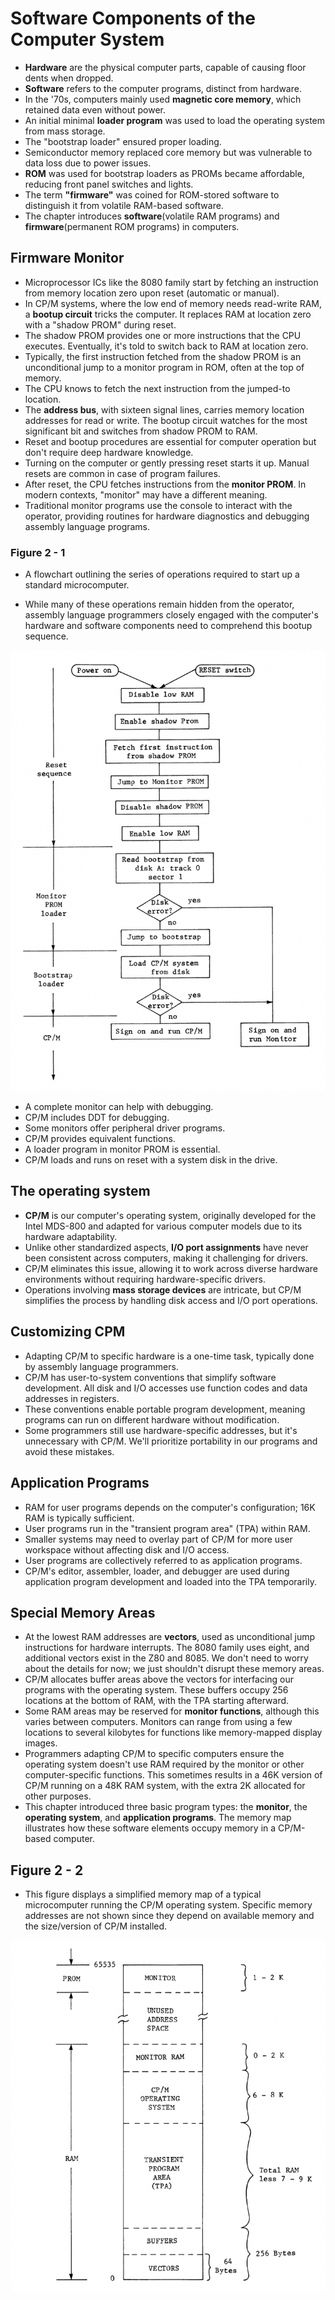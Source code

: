 # Software Components of the Computer System

 - **Hardware** are the physical computer parts, capable of causing floor dents when dropped.
 - **Software** refers to the computer programs, distinct from hardware.
 - In the '70s, computers mainly used **magnetic core memory**, which retained data even without power.
 - An initial minimal **loader program** was used to load the operating system from mass storage.
 - The "bootstrap loader" ensured proper loading.
 - Semiconductor memory replaced core memory but was vulnerable to data loss due to power issues.
 - **ROM** was used for bootstrap loaders as PROMs became affordable, reducing front panel switches and lights.
 - The term **"firmware"** was coined for ROM-stored software to distinguish it from volatile RAM-based software.
 - The chapter introduces **software**(volatile RAM programs) and **firmware**(permanent ROM programs) in computers.

## Firmware Monitor

 - Microprocessor ICs like the 8080 family start by fetching an instruction from memory location zero upon reset (automatic or manual).
 - In CP/M systems, where the low end of memory needs read-write RAM, a **bootup circuit** tricks the computer. It replaces RAM at location zero with a "shadow PROM" during reset.
 - The shadow PROM provides one or more instructions that the CPU executes. Eventually, it's told to switch back to RAM at location zero.
 - Typically, the first instruction fetched from the shadow PROM is an unconditional jump to a monitor program in ROM, often at the top of memory.
 - The CPU knows to fetch the next instruction from the jumped-to location.
 - The **address bus**, with sixteen signal lines, carries memory location addresses for read or write. The bootup circuit watches for the most significant bit and switches from shadow PROM to RAM.
 - Reset and bootup procedures are essential for computer operation but don't require deep hardware knowledge.
 - Turning on the computer or gently pressing reset starts it up. Manual resets are common in case of program failures.
 - After reset, the CPU fetches instructions from the **monitor PROM**. In modern contexts, "monitor" may have a different meaning.
 - Traditional monitor programs use the console to interact with the operator, providing routines for hardware diagnostics and debugging assembly language programs.

### Figure 2 - 1

 - A flowchart outlining the series of operations required to start up a standard microcomputer.

 - While many of these operations remain hidden from the operator, assembly language programmers closely engaged with the computer's hardware and software components need to comprehend this bootup sequence.

![diagram](figure2-1.png "Figure 2-1")

 - A complete monitor can help with debugging.
 - CP/M includes DDT for debugging.
 - Some monitors offer peripheral driver programs.
 - CP/M provides equivalent functions.
 - A loader program in monitor PROM is essential.
 - CP/M loads and runs on reset with a system disk in the drive.

## The operating system

 - **CP/M** is our computer's operating system, originally developed for the Intel MDS-800 and adapted for various computer models due to its hardware adaptability.
 - Unlike other standardized aspects, **I/O port assignments** have never been consistent across computers, making it challenging for drivers.
 - CP/M eliminates this issue, allowing it to work across diverse hardware environments without requiring hardware-specific drivers.
 - Operations involving **mass storage devices** are intricate, but CP/M simplifies the process by handling disk access and I/O port operations.


## Customizing CPM

 - Adapting CP/M to specific hardware is a one-time task, typically done by assembly language programmers.
 - CP/M has user-to-system conventions that simplify software development. All disk and I/O accesses use function codes and data addresses in registers.
 - These conventions enable portable program development, meaning programs can run on different hardware without modification.
 - Some programmers still use hardware-specific addresses, but it's unnecessary with CP/M. We'll prioritize portability in our programs and avoid these mistakes.

## Application Programs

 - RAM for user programs depends on the computer's configuration; 16K RAM is typically sufficient.
 - User programs run in the "transient program area" (TPA) within RAM.
 - Smaller systems may need to overlay part of CP/M for more user workspace without affecting disk and I/O access.
 - User programs are collectively referred to as application programs.
 - CP/M's editor, assembler, loader, and debugger are used during application program development and loaded into the TPA temporarily.

## Special Memory Areas

 - At the lowest RAM addresses are **vectors**, used as unconditional jump instructions for hardware interrupts. The 8080 family uses eight, and additional vectors exist in the Z80 and 8085. We don't need to worry about the details for now; we just shouldn't disrupt these memory areas.
 - CP/M allocates buffer areas above the vectors for interfacing our programs with the operating system. These buffers occupy 256 locations at the bottom of RAM, with the TPA starting afterward.
 - Some RAM areas may be reserved for **monitor functions**, although this varies between computers. Monitors can range from using a few locations to several kilobytes for functions like memory-mapped display images.
 - Programmers adapting CP/M to specific computers ensure the operating system doesn't use RAM required by the monitor or other computer-specific functions. This sometimes results in a 46K version of CP/M running on a 48K RAM system, with the extra 2K allocated for other purposes.
 - This chapter introduced three basic program types: the **monitor**, the **operating system**, and **application programs**. The memory map illustrates how these software elements occupy memory in a CP/M-based computer.

## Figure 2 - 2

 - This figure displays a simplified memory map of a typical microcomputer running the CP/M operating system. Specific memory addresses are not shown since they depend on available memory and the size/version of CP/M installed.

![diagram](figure2-2.png "Figure 2-2")